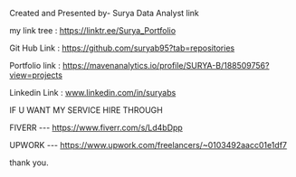 Created and Presented by-
	Surya Data Analyst link


my link tree : https://linktr.ee/Surya_Portfolio

Git Hub Link : https://github.com/suryab95?tab=repositories


Portfolio link : https://mavenanalytics.io/profile/SURYA-B/188509756?view=projects


Linkedin Link : www.linkedin.com/in/suryabs


IF U WANT MY SERVICE HIRE THROUGH 

FIVERR ---  https://www.fiverr.com/s/Ld4bDpp

UPWORK --- https://www.upwork.com/freelancers/~0103492aacc01e1df7

thank you.
